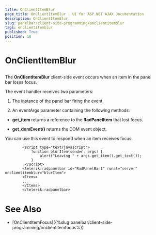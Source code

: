 ```yaml
---
title: OnClientItemBlur
page_title: OnClientItemBlur | UI for ASP.NET AJAX Documentation
description: OnClientItemBlur
slug: panelbar/client-side-programming/onclientitemblur
tags: onclientitemblur
published: True
position: 10
---
```


# OnClientItemBlur



## 

The __OnClientItemBlur__ client-side event occurs when an item in the panel bar loses focus.

The event handler receives two parameters:

1. The instance of the panel bar firing the event.

1. An eventArgs parameter containing the following methods:

* __get_item__ returns a reference to the __RadPanelItem__ that lost focus.

* __get_domEvent()__ returns the DOM event object.

You can use this event to respond when an item receives focus.

````ASPNET
	    <script type="text/javascript">
	        function blurItem(sender, args) {
	            alert("Leaving " + args.get_item().get_text());
	        }
	     </script>
	    <telerik:radpanelbar id="RadPanelBar1" runat="server" onclientitemblur="blurItem"> 
	    <Items>   
	    ... 
	    </Items>
	    </telerik:radpanelbar>
````



# See Also

 * [OnClientItemFocus]({%slug panelbar/client-side-programming/onclientitemfocus%})
